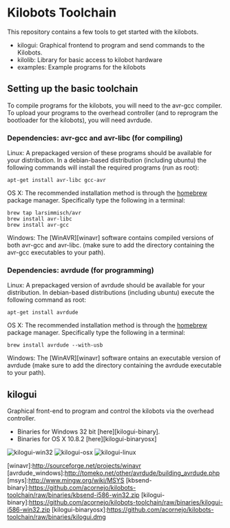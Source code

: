 Kilobots Toolchain
==================

This repository contains a few tools to get started with the kilobots.

* kilogui: Graphical frontend to program and send commands to the Kilobots.
* kilolib: Library for basic access to kilobot hardware
* examples: Example programs for the kilobots

Setting up the basic toolchain
------------------------------

To compile programs for the kilobots, you will need to the avr-gcc
compiler. To upload your programs to the overhead controller (and to
reprogram the bootloader for the kilobots), you will need
avrdude.

### Dependencies: avr-gcc and avr-libc (for compiling)

Linux: A prepackaged version of these programs should be available for
your distribution. In a debian-based distribution (including ubuntu) the
following commands will install the required programs (run as root):

    apt-get install avr-libc gcc-avr

OS X: The recommended installation method is through the [homebrew][brew]
package manager. Specifically type the following in a terminal:

    brew tap larsimmisch/avr
    brew install avr-libc
    brew install avr-gcc

Windows: The [WinAVR][winavr] software contains compiled versions of
both avr-gcc and avr-libc. (make sure to add the directory containing
the avr-gcc executables to your path).

### Dependencies: avrdude (for programming)

Linux: A prepackaged version of avrdude should be available for your
distribution. In debian-based distributions (including ubuntu) execute
the following command as root:

    apt-get install avrdude

OS X: The recommended installation method is through the [homebrew][brew]
package manager. Specifically type the following in a terminal:

    brew install avrdude --with-usb

Windows: The [WinAVR][winavr] software ontains an
executable version of avrdude (make sure to add the directory containing
the avrdude executable to your path).

kilogui
-------
Graphical front-end to program and control the kilobots via the overhead controller.

* Binaries for Windows 32 bit [here][kilogui-binary].
* Binaries for OS X 10.8.2 [here][kilogui-binaryosx]

![kilogui-win32](https://raw.github.com/acornejo/kilobots-toolchain/docs/gui-win32.png "kilogui win32 screenshot")
![kilogui-osx](https://raw.github.com/acornejo/kilobots-toolchain/docs/gui-osx.png "kilogui osx screenshot")
![kilogui-linux](https://raw.github.com/acornejo/kilobots-toolchain/docs/gui-linux.png "kilogui linux screenshot")

[brew]:http://brew.sh
[winavr]:http://sourceforge.net/projects/winavr [avrdude_windows]:http://tomeko.net/other/avrdude/building_avrdude.php
[msys]:http://www.mingw.org/wiki/MSYS
[kbsend-binary]:https://github.com/acornejo/kilobots-toolchain/raw/binaries/kbsend-i586-win32.zip 
[kilogui-binary]:https://github.com/acornejo/kilobots-toolchain/raw/binaries/kilogui-i586-win32.zip 
[kilogui-binaryosx]:https://github.com/acornejo/kilobots-toolchain/raw/binaries/kilogui.dmg 
